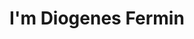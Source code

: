 <div
  style="display: flex; justify-content: center; align-items: center;"
>
<h1 
>I'm Diogenes Fermin</h1>
</div>
